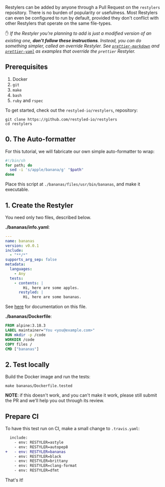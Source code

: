 Restylers can be added by anyone through a Pull Request on the `restylers`
repository. There is no burden of popularity or usefulness. Most Restylers can
even be configured to run by default, provided they don't conflict with other
Restylers that operate on the same file-types.

:hand: *If the Restyler you're planning to add is just a modified version of an existing one, **don't follow these instructions**. Instead, you can do something simpler, called an *override* Restyler. See [`prettier-markdown`](https://github.com/restyled-io/restylers/blob/master/prettier-markdown/info.yaml) and [`prettier-yaml`](https://github.com/restyled-io/restylers/blob/master/prettier-yaml/info.yaml) as examples that override the `prettier` Restyler.*

## Prerequisites

1. Docker
1. `git`
1. `make`
1. `bash`
1. `ruby` and `rspec`

To get started, check out the `restyled-io/restylers`, repository:

```console
git clone https://github.com/restyled-io/restylers
cd restylers
```

## 0. The Auto-formatter

For this tutorial, we will fabricate our own simple auto-formatter to wrap:

```sh
#!/bin/sh
for path; do
  sed -i 's/apple/banana/g' "$path"
done
```

Place this script at `./bananas/files/usr/bin/bananas`, and make it executable.

## 1. Create the Restyler

You need only two files, described below.

**./bananas/info.yaml**:

```yaml
---
name: bananas
version: v0.0.1
include:
  - "**/*"
supports_arg_sep: false
metadata:
  languages:
    - Any
  tests:
    - contents: |
        Hi, here are some apples.
      restyled: |
        Hi, here are some bananas.
```

See [here](https://github.com/restyled-io/restyled.io/wiki/Restyler-Info-Yaml) for documentation on this file.

**./bananas/Dockerfile**:

```dockerfile
FROM alpine:3.10.3
LABEL maintainer="You <you@example.com>"
RUN mkdir -p /code
WORKDIR /code
COPY files /
CMD ["bananas"]
```

## 2. Test locally

Build the Docker image and run the tests:

```console
make bananas/Dockerfile.tested
```

**NOTE**: if this doesn't work, and you can't make it work, please still submit
the PR and we'll help you out through its review.

## Prepare CI

To have this test run on CI, make a small change to `.travis.yaml`:

```diff
  include:
    - env: RESTYLER=astyle
    - env: RESTYLER=autopep8
+   - env: RESTYLER=bananas
    - env: RESTYLER=black
    - env: RESTYLER=brittany
    - env: RESTYLER=clang-format
    - env: RESTYLER=dfmt
```

That's it!
